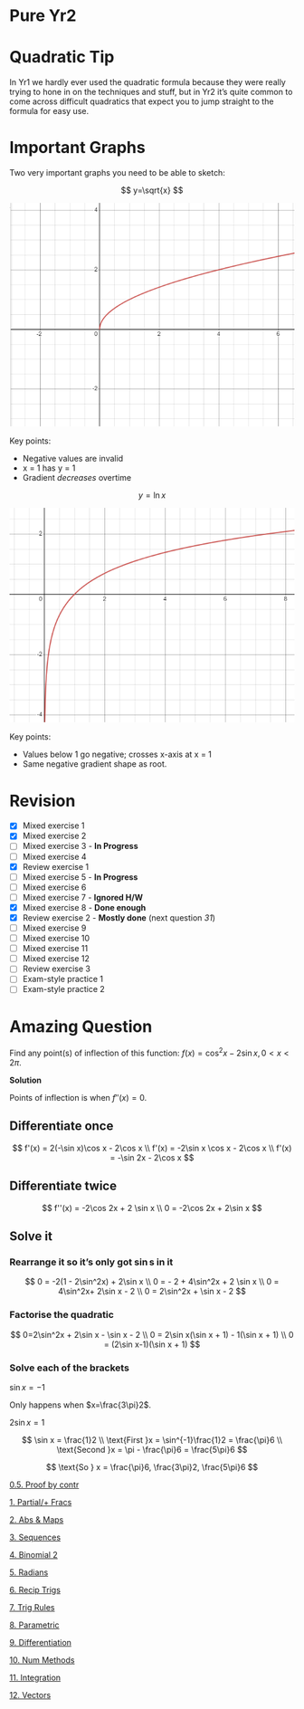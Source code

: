 # Pure Yr2

# Quadratic Tip

In Yr1 we hardly ever used the quadratic formula because they were really trying to hone in on the techniques and stuff, but in Yr2 it’s quite common to come across difficult quadratics that expect you to jump straight to the formula for easy use.

# Important Graphs

Two very important graphs you need to be able to sketch:

$$
y=\sqrt{x}
$$

![Untitled](Pure%20Yr2%2041eaa16d4ad94052b4cc86d58adb6cb3/Untitled.png)

Key points:

- Negative values are invalid
- x = 1 has y = 1
- Gradient *decreases* overtime

$$
y=\ln x
$$

![Untitled](Pure%20Yr2%2041eaa16d4ad94052b4cc86d58adb6cb3/Untitled%201.png)

Key points:

- Values below 1 go negative; crosses x-axis at x = 1
- Same negative gradient shape as root.

# Revision

- [x]  Mixed exercise 1
- [x]  Mixed exercise 2
- [ ]  Mixed exercise 3 - **In Progress**
- [ ]  Mixed exercise 4
- [x]  Review exercise 1
- [ ]  Mixed exercise 5 - **In Progress**
- [ ]  Mixed exercise 6
- [ ]  Mixed exercise 7 - **Ignored H/W**
- [x]  Mixed exercise 8 - **Done enough**
- [x]  Review exercise 2 - **Mostly done** (next question *31*)
- [ ]  Mixed exercise 9
- [ ]  Mixed exercise 10
- [ ]  Mixed exercise 11
- [ ]  Mixed exercise 12
- [ ]  Review exercise 3
- [ ]  Exam-style practice 1
- [ ]  Exam-style practice 2

# Amazing Question

Find any point(s) of inflection of this function: $f(x) = \cos^2x-2\sin x, 0<x<2\pi$.

**Solution**

Points of inflection is when $f''(x) = 0$.

## **Differentiate once**

$$
f'(x) = 2(-\sin x)\cos x - 2\cos x \\
f'(x) = -2\sin x \cos x - 2\cos x \\
f'(x) = -\sin 2x - 2\cos x 
$$

## **Differentiate twice**

$$
f''(x) = -2\cos 2x + 2 \sin x \\
0 = -2\cos 2x + 2\sin x
$$

## **Solve it**

### Rearrange it so it’s only got $\sin$s in it

$$
0 = -2(1 - 2\sin^2x) + 2\sin x \\
0 = - 2 + 4\sin^2x + 2 \sin x \\
0 = 4\sin^2x+ 2\sin x - 2 \\
0 = 2\sin^2x + \sin x - 2 
$$

### Factorise the quadratic

$$
0=2\sin^2x + 2\sin x - \sin x - 2 \\
0 = 2\sin x(\sin x + 1) - 1(\sin x + 1) \\
0 = (2\sin x-1)(\sin x + 1)
$$

### Solve each of the brackets

$\sin x = -1$

Only happens when $x=\frac{3\pi}2$.

$2\sin x = 1$

$$
\sin x = \frac{1}2 \\
\text{First }x = \sin^{-1}\frac{1}2 = \frac{\pi}6 \\
\text{Second }x = \pi - \frac{\pi}6 = \frac{5\pi}6
$$

$$
\text{So } x = \frac{\pi}6, \frac{3\pi}2, \frac{5\pi}6
$$

[0.5. Proof by contr](Pure%20Yr2%2041eaa16d4ad94052b4cc86d58adb6cb3/0%205%20Proof%20by%20contr%208ba94612db9a446a8b6bcb0241820da9.md)

[1. Partial/+ Fracs](Pure%20Yr2%2041eaa16d4ad94052b4cc86d58adb6cb3/1%20Partial%20+%20Fracs%209364e76454094c51a81515fcf71d5b63.md)

[2. Abs & Maps](Pure%20Yr2%2041eaa16d4ad94052b4cc86d58adb6cb3/2%20Abs%20&%20Maps%20c585585c91ea4120b8890b7b2ca96d69.md)

[3. Sequences](Pure%20Yr2%2041eaa16d4ad94052b4cc86d58adb6cb3/3%20Sequences%202be167ff8fdf4f7fa6ab99094cb17e87.md)

[4. Binomial 2](Pure%20Yr2%2041eaa16d4ad94052b4cc86d58adb6cb3/4%20Binomial%202%208bfa712f797b49e99cb38b1365f4e479.md)

[5. Radians](Pure%20Yr2%2041eaa16d4ad94052b4cc86d58adb6cb3/5%20Radians%20e00d264b07864f34a44d6c057267c9a8.md)

[6. Recip Trigs](Pure%20Yr2%2041eaa16d4ad94052b4cc86d58adb6cb3/6%20Recip%20Trigs%20aee31d8c29a34ee3b69e9813cde0cc7c.md)

[7. Trig Rules](Pure%20Yr2%2041eaa16d4ad94052b4cc86d58adb6cb3/7%20Trig%20Rules%2064cabd2516874ce091f434676170b083.md)

[8. Parametric](Pure%20Yr2%2041eaa16d4ad94052b4cc86d58adb6cb3/8%20Parametric%20ad6ca2c2df554e39b37cb0ac80d1403d.md)

[9. Differentiation](Pure%20Yr2%2041eaa16d4ad94052b4cc86d58adb6cb3/9%20Differentiation%20923fd9a4988248039b859ab9c004ed55.md)

[10. Num Methods](Pure%20Yr2%2041eaa16d4ad94052b4cc86d58adb6cb3/10%20Num%20Methods%206b82c6c1945542f7a9c7136bd38148e4.md)

[11. Integration](Pure%20Yr2%2041eaa16d4ad94052b4cc86d58adb6cb3/11%20Integration%2009a917a597b44b3dbacba22300e71ed5.md)

[12. Vectors](Pure%20Yr2%2041eaa16d4ad94052b4cc86d58adb6cb3/12%20Vectors%2091ef597bbae241a0876afa2fa35a5a9a.md)
